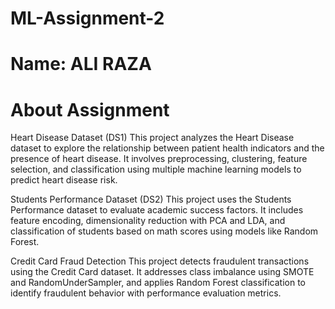 # ML-Assignment-2
# Name: ALI RAZA 



# About Assignment

Heart Disease Dataset (DS1)
This project analyzes the Heart Disease dataset to explore the relationship between patient health indicators and the presence of heart disease. It involves preprocessing, clustering, feature selection, and classification using multiple machine learning models to predict heart disease risk.




Students Performance Dataset (DS2)
This project uses the Students Performance dataset to evaluate academic success factors. It includes feature encoding, dimensionality reduction with PCA and LDA, and classification of students based on math scores using models like Random Forest.



Credit Card Fraud Detection
This project detects fraudulent transactions using the Credit Card dataset. It addresses class imbalance using SMOTE and RandomUnderSampler, and applies Random Forest classification to identify fraudulent behavior with performance evaluation metrics.
